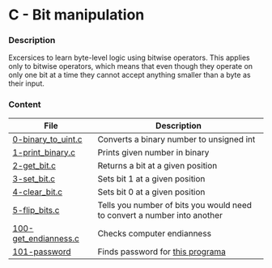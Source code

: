 # C - Bit manipulation

### Description
Excersices to learn byte-level logic using bitwise operators. This applies only to bitwise operators, which means that even though they operate on only one bit at a time they cannot accept anything smaller than a byte as their input.

### Content
| File | Description |
| --- | --- |
| [0-binary_to_uint.c](./0-binary_to_uint.c) | Converts a binary number to unsigned int |
| [1-print_binary.c](./1-print_binary.c) | Prints given number in binary |
| [2-get_bit.c](./2-get_bit.c) | Returns a bit at a given position |
| [3-set_bit.c](./3-set_bit.c) | Sets bit 1 at a given position |
| [4-clear_bit.c](./4-clear_bit.c) | Sets bit 0 at a given position |
| [5-flip_bits.c](./5-flip_bits.c) | Tells you number of bits you would need to convert a number into another |
| [100-get_endianness.c](./100-get_endianness.c) | Checks computer endianness |
| [101-password](./101-password) | Finds password for [this programa](https://github.com/holbertonschool/0x13.c) |